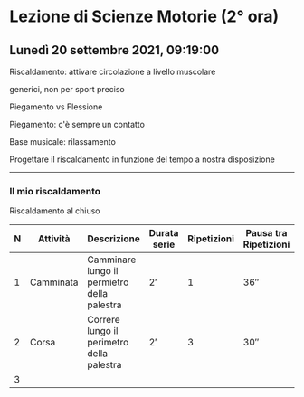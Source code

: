 # Lezione di Scienze Motorie (2° ora) 
## Lunedì 20 settembre 2021, 09:19:00

Riscaldamento: attivare circolazione a livello muscolare

generici, non per sport preciso


Piegamento vs Flessione


Piegamento: c'è sempre un contatto


Base musicale: rilassamento


Progettare il riscaldamento in funzione del tempo a nostra disposizione 

---
### Il mio riscaldamento
Riscaldamento al chiuso

|N|Attività|Descrizione|Durata serie|Ripetizioni|Pausa tra Ripetizioni|Musica|
|---|---|---|---|---|---|---|
|$1$|Camminata|Camminare lungo il permietro della palestra|$2'$|$1$|$36''$|_Fly me to the moon_, Frank Sinatra|
|$2$|Corsa|Correre lungo il perimetro della palestra|$2'$|$3$|$30''$|_Giant Steps_, John Coltrane|
|$3$|
<!--stackedit_data:
eyJoaXN0b3J5IjpbMTcwMTA4NzE0M119
-->